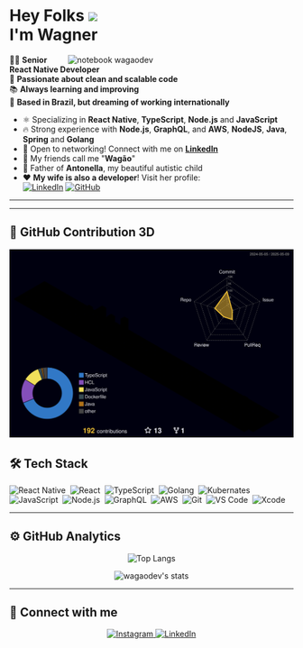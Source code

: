 <h1 align="left">Hey Folks <img src="https://raw.githubusercontent.com/kaueMarques/kaueMarques/master/hi.gif" width="30px"><br>I'm Wagner</h1>

<img src="https://raw.githubusercontent.com/MicaelliMedeiros/micaellimedeiros/master/image/computer-illustration.png" width="400px" align="right" alt="notebook wagaodev">

👨‍💻 **Senior React Native Developer**  
🎯 **Passionate about clean and scalable code**  
📚 **Always learning and improving**  
📍 **Based in Brazil, but dreaming of working internationally**  

- ⚛ Specializing in **React Native**, **TypeScript**, **Node.js** and **JavaScript**  
- 🔥 Strong experience with **Node.js**, **GraphQL**, and **AWS**, **NodeJS**, **Java**, **Spring** and **Golang**
- 💬 Open to networking! Connect with me on **[LinkedIn](https://www.linkedin.com/in/wagaodev)**  
- 🫡 My friends call me "**Wagão**"  
- 🏡 Father of **Antonella**, my beautiful autistic child  
- ❤️ **My wife is also a developer**! Visit her profile:  
  [![LinkedIn](https://img.shields.io/badge/-LinkedIn-05122A?style=flat&logo=linkedin)](https://www.linkedin.com/in/schirmann)
  [![GitHub](https://img.shields.io/badge/-GitHub-05122A?style=flat&logo=github)](https://github.com/ruivaodev)

---

---

## 🧊 GitHub Contribution 3D

<p align="center">
  <img src="./profile-3d-contrib/profile-night-rainbow.svg" alt="3D Contribution Graph" />
</p>


## 🛠 Tech Stack  

![React Native](https://img.shields.io/badge/React_Native-20232A?style=for-the-badge&logo=react&logoColor=61DAFB)&nbsp;
![React](https://img.shields.io/badge/React-61DAFB.svg?style=for-the-badge&logo=React&logoColor=black)&nbsp;
![TypeScript](https://img.shields.io/badge/TypeScript-3178C6.svg?style=for-the-badge&logo=TypeScript&logoColor=white)&nbsp;
![Golang](https://img.shields.io/badge/Go-00ADD8.svg?style=for-the-badge&logo=Go&logoColor=white)&nbsp;
![Kubernates](https://img.shields.io/badge/Kubernetes-326CE5.svg?style=for-the-badge&logo=Kubernetes&logoColor=white)&nbsp;
![JavaScript](https://img.shields.io/badge/JavaScript-F7DF1E.svg?style=for-the-badge&logo=JavaScript&logoColor=black)&nbsp;
![Node.js](https://img.shields.io/badge/Node.js-5FA04E.svg?style=for-the-badge&logo=nodedotjs&logoColor=white)&nbsp;
![GraphQL](https://img.shields.io/badge/GraphQL-E10098.svg?style=for-the-badge&logo=GraphQL&logoColor=white)&nbsp;
![AWS](https://img.shields.io/badge/AWS-20232A?style=for-the-badge&logo=amazon-aws)&nbsp;
![Git](https://img.shields.io/badge/Git-20232A?style=for-the-badge&logo=git)&nbsp;
![VS Code](https://img.shields.io/badge/VS_Code-20232A?style=for-the-badge&logo=visual-studio-code&logoColor=007ACC)&nbsp;
![Xcode](https://img.shields.io/badge/Xcode-007ACC?style=for-the-badge&logo=Xcode&logoColor=white)&nbsp;

---

## ⚙️ GitHub Analytics  

<div align="center">

![Top Langs](https://github-readme-stats.vercel.app/api/top-langs/?username=wagaodev&layout=compact&theme=ayu-mirage&hide_border=true&langs_count=8)

<img width="530em" src="https://github-readme-stats.vercel.app/api?username=wagaodev&show_icons=true&theme=nightowl" alt="wagaodev's stats"/>

</div>

---

## 🔗 Connect with me  

<p align="center">
  <a href="https://www.instagram.com/wagao.dev/" target="_blank">
    <img src="https://img.shields.io/badge/Instagram-05122A?style=for-the-badge&logo=instagram" alt="Instagram">
  </a>
  <a href="https://linkedin.com/in/wagaodev" target="_blank">
    <img src="https://img.shields.io/badge/LinkedIn-05122A?style=for-the-badge&logo=linkedin" alt="LinkedIn">
  </a>
</p>
